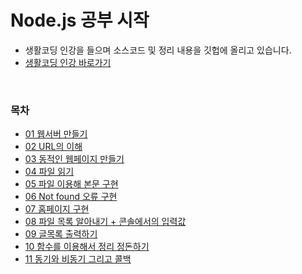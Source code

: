 # Node.js 공부 시작

- 생활코딩 인강을 들으며 소스코드 및 정리 내용을 깃헙에 올리고 있습니다.
- [생활코딩 인강 바로가기](https://www.opentutorials.org/course/3332)

​              



### 목차

- [01 웹서버 만들기](https://github.com/JHM9191/Nodejs_practice/tree/master/01_creating_webserver)
- [02 URL의 이해](https://github.com/JHM9191/Nodejs_practice/tree/master/02_url)
- [03 동적인 웹페이지 만들기](https://github.com/JHM9191/Nodejs_practice/tree/master/03_dynamic_web)
- [04 파일 읽기](https://github.com/JHM9191/Nodejs_practice/tree/master/04_Read_file)
- [05 파일 이용해 본문 구현](https://github.com/JHM9191/Nodejs_practice/tree/master/05_data)
- [06 Not found 오류 구현](https://github.com/JHM9191/Nodejs_practice/tree/master/06_not_found)
- [07 홈페이지 구현](https://github.com/JHM9191/Nodejs_practice/tree/master/07_home)
- [08 파일 목록 알아내기 + 콘솔에서의 입력값](https://github.com/JHM9191/Nodejs_practice/tree/master/08_filelist)
- [09 글목록 출력하기](https://github.com/JHM9191/Nodejs_practice/tree/master/09_out_using_files)
- [10 함수를 이용해서 정리 정돈하기](https://github.com/JHM9191/Nodejs_practice/tree/master/10_organize_using_functions)
- [11 동기와 비동기 그리고 콜백](https://github.com/JHM9191/Nodejs_practice/tree/master/11_sync_async)


